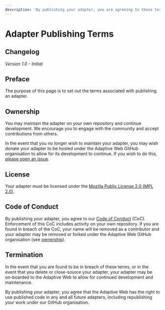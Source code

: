 ```yaml
---
description: 'By publishing your adapter, you are agreeing to these terms'
---
```


# Adapter Publishing Terms

## Changelog

_Version 1.0 - Initial_

## Preface

The purpose of this page is to set out the terms associated with publishing an adapter.

## Ownership

You may maintain the adapter on your own repository and continue development. We encourage you to engage with the community and accept contributions from others.

In the event that you no longer wish to maintain your adapter, you may wish donate your adapter to be hosted under the Adaptive Web GitHub organisation to allow for its development to continue. If you wish to do this, [please open an issue](https://github.com/TheAdaptiveWeb/AdaptiveWeb.io/issues).

## License

Your adapter must be licensed under the [Mozilla Public License 2.0 \(MPL 2.0\)](https://www.mozilla.org/en-US/MPL/2.0/). 

## Code of Conduct

By publishing your adapter, you agree to our [Code of Conduct](code-of-conduct.md) \(CoC\). Enforcement of this CoC includes activity on your own repository. If you are found in breach of the CoC, your name will be removed as a contributor and your adapter may be removed or forked under the Adaptive Web GitHub organisation \(see [ownership](adapter-publishing-terms.md#ownership)\).

## Termination

In the event that you are found to be in breach of these terms, or in the event that you delete or close-source your adapter, your adapter may be on-boarded to the Adaptive Web to allow for continued development and maintenance.

By publishing your adapter, you agree that the Adaptive Web has the right to use published code in any and all future adapters, including republishing your work under our GitHub organisation.

